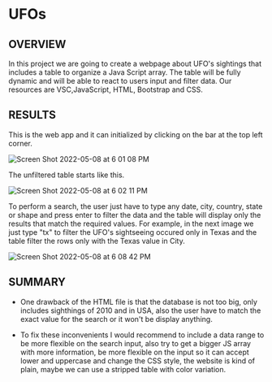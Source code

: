 # UFOs
## OVERVIEW
In this project we are going to create a webpage about UFO's sightings that includes a table to organize a Java Script array. The table will be fully dynamic and will be able to react to users input and filter data. Our resources are VSC,JavaScript, HTML, Bootstrap and CSS.

## RESULTS
This is the web app and it can initialized by clicking on the bar at the top left corner.

![Screen Shot 2022-05-08 at 6 01 08 PM](https://user-images.githubusercontent.com/43548929/167323916-761cca1e-7c1d-4209-a9e2-064e2a6a0541.png)

The unfiltered table starts like this.

![Screen Shot 2022-05-08 at 6 02 11 PM](https://user-images.githubusercontent.com/43548929/167323995-50903b76-c262-40e2-b3b0-df0842c3a61c.png)

To perform a search, the user just have to type any date, city, country, state or shape and press enter to filter the data and the table will display only the results that match the required values. For example, in the next image we just type "tx" to filter the UFO's sightseeing occured only in Texas and the table filter the rows only with the Texas value in City.

![Screen Shot 2022-05-08 at 6 08 42 PM](https://user-images.githubusercontent.com/43548929/167324387-38df9eb6-19d2-4528-9b00-6cff44b192a6.png)

## SUMMARY
* One drawback of the HTML file is that the database is not too big, only includes sighthings of 2010 and in USA, also the user have to match the exact value for the search or it won't be display anything.

* To fix these inconvenients I would recommend to include a data range to be more flexible on the search input, also try to get a bigger JS array with more information, be more flexible on the input so it can accept lower and uppercase and change the CSS style, the website is kind of plain, maybe we can use a stripped table with  color variation.

